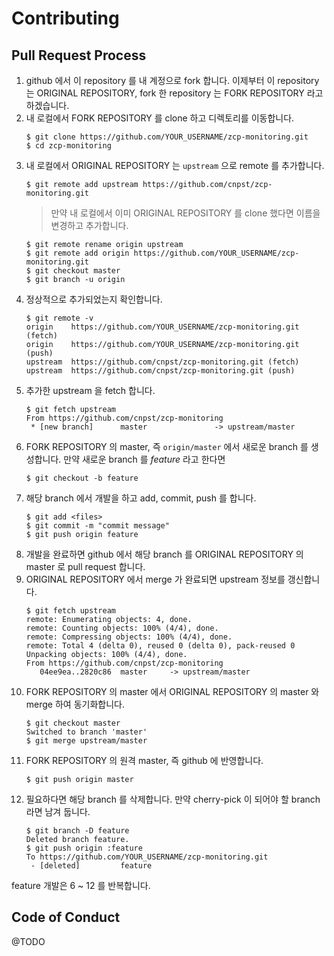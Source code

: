 # Contributing

## Pull Request Process

1. github 에서 이 repository 를 내 계정으로 fork 합니다.
이제부터 이 repository 는 ORIGINAL REPOSITORY, fork 한 repository 는 FORK REPOSITORY 라고 하겠습니다. 
2. 내 로컬에서 FORK REPOSITORY 를 clone 하고 디렉토리를 이동합니다.
    ```
    $ git clone https://github.com/YOUR_USERNAME/zcp-monitoring.git
    $ cd zcp-monitoring
    ```
3. 내 로컬에서 ORIGINAL REPOSITORY 는 `upstream` 으로 remote 를 추가합니다.
    ```
    $ git remote add upstream https://github.com/cnpst/zcp-monitoring.git
    ```
    > 만약 내 로컬에서 이미 ORIGINAL REPOSITORY 를 clone 했다면 이름을 변경하고 추가합니다.
    ```
    $ git remote rename origin upstream
    $ git remote add origin https://github.com/YOUR_USERNAME/zcp-monitoring.git
    $ git checkout master
    $ git branch -u origin
    ```
4. 정상적으로 추가되었는지 확인합니다.
    ```
    $ git remote -v
    origin    https://github.com/YOUR_USERNAME/zcp-monitoring.git (fetch)
    origin    https://github.com/YOUR_USERNAME/zcp-monitoring.git (push)
    upstream  https://github.com/cnpst/zcp-monitoring.git (fetch)
    upstream  https://github.com/cnpst/zcp-monitoring.git (push)
    ```
5. 추가한 upstream 을 fetch 합니다.
    ```
    $ git fetch upstream
    From https://github.com/cnpst/zcp-monitoring
     * [new branch]      master               -> upstream/master
    ```
6. FORK REPOSITORY 의 master, 즉 `origin/master` 에서 새로운 branch 를 생성합니다.
만약 새로운 branch 를 _feature_ 라고 한다면 
    ```
    $ git checkout -b feature
    ```
7. 해당 branch 에서 개발을 하고 add, commit, push 를 합니다.
    ```
    $ git add <files>
    $ git commit -m "commit message"
    $ git push origin feature
    ```
8. 개발을 완료하면 github 에서 해당 branch 를 ORIGINAL REPOSITORY 의 master 로 pull request 합니다.
9. ORIGINAL REPOSITORY 에서 merge 가 완료되면 upstream 정보를 갱신합니다.
    ```
    $ git fetch upstream
    remote: Enumerating objects: 4, done.
    remote: Counting objects: 100% (4/4), done.
    remote: Compressing objects: 100% (4/4), done.
    remote: Total 4 (delta 0), reused 0 (delta 0), pack-reused 0
    Unpacking objects: 100% (4/4), done.
    From https://github.com/cnpst/zcp-monitoring
       04ee9ea..2820c86  master     -> upstream/master
    ```
10. FORK REPOSITORY 의 master 에서 ORIGINAL REPOSITORY 의 master 와 merge 하여 동기화합니다.
    ```
    $ git checkout master
    Switched to branch 'master'
    $ git merge upstream/master
    ```
11. FORK REPOSITORY 의 원격 master, 즉 github 에 반영합니다.
    ```
    $ git push origin master
    ```
12. 필요하다면 해당 branch 를 삭제합니다. 만약 cherry-pick 이 되어야 할 branch 라면 남겨 둡니다.
    ```
    $ git branch -D feature
    Deleted branch feature.
    $ git push origin :feature
    To https://github.com/YOUR_USERNAME/zcp-monitoring.git
     - [deleted]         feature
    ```
feature 개발은 6 ~ 12 를 반복합니다.

## Code of Conduct

@TODO
